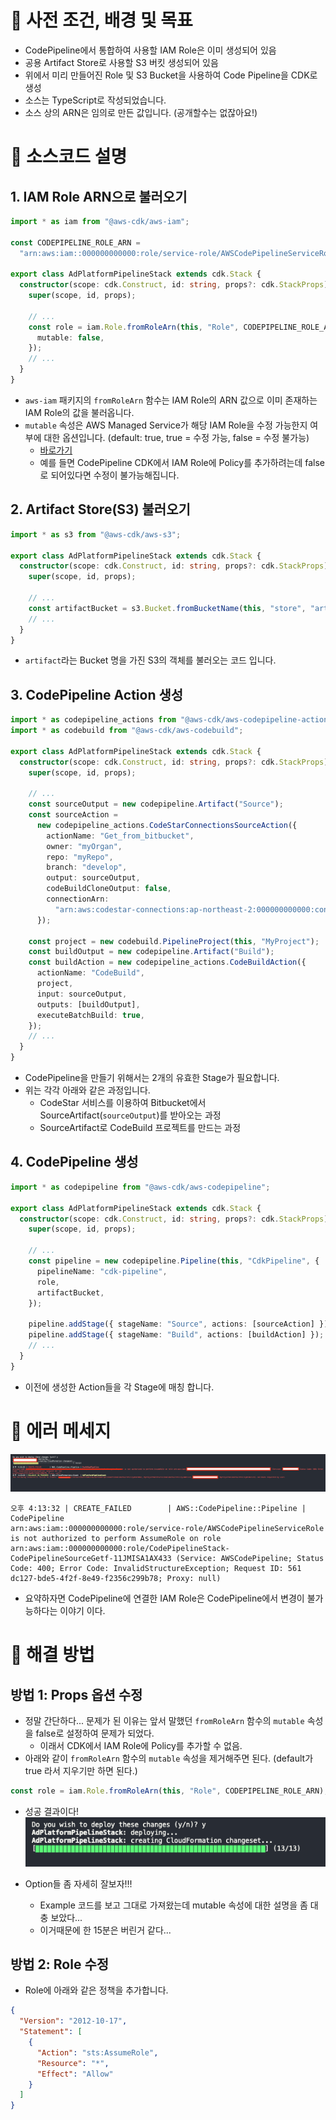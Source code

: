 # 🤡 사전 조건, 배경 및 목표

- CodePipeline에서 통합하여 사용할 IAM Role은 이미 생성되어 있음
- 공용 Artifact Store로 사용할 S3 버킷 생성되어 있음
- 위에서 미리 만들어진 Role 및 S3 Bucket을 사용하여 Code Pipeline을 CDK로 생성
- 소스는 TypeScript로 작성되었습니다.
- 소스 상의 ARN은 임의로 만든 값입니다. (공개할수는 없잖아요!)

# 👹 소스코드 설명

## 1. IAM Role ARN으로 불러오기

```typescript
import * as iam from "@aws-cdk/aws-iam";

const CODEPIPELINE_ROLE_ARN =
  "arn:aws:iam::000000000000:role/service-role/AWSCodePipelineServiceRole";

export class AdPlatformPipelineStack extends cdk.Stack {
  constructor(scope: cdk.Construct, id: string, props?: cdk.StackProps) {
    super(scope, id, props);

    // ...
    const role = iam.Role.fromRoleArn(this, "Role", CODEPIPELINE_ROLE_ARN, {
      mutable: false,
    });
    // ...
  }
}
```

- `aws-iam` 패키지의 `fromRoleArn` 함수는 IAM Role의 ARN 값으로 이미 존재하는 IAM Role의 값을 불러옵니다.
- `mutable` 속성은 AWS Managed Service가 해당 IAM Role을 수정 가능한지 여부에 대한 옵션입니다. (default: true, true = 수정 가능, false = 수정 불가능)
  - [바로가기](https://github.com/aws/aws-cdk/blob/master/packages/%40aws-cdk/aws-iam/lib/role.ts#L148)
  - 예를 들면 CodePipeline CDK에서 IAM Role에 Policy를 추가하려는데 false로 되어있다면 수정이 불가능해집니다.

## 2. Artifact Store(S3) 불러오기

```typescript
import * as s3 from "@aws-cdk/aws-s3";

export class AdPlatformPipelineStack extends cdk.Stack {
  constructor(scope: cdk.Construct, id: string, props?: cdk.StackProps) {
    super(scope, id, props);

    // ...
    const artifactBucket = s3.Bucket.fromBucketName(this, "store", "artifact");
    // ...
  }
}
```

- `artifact`라는 Bucket 명을 가진 S3의 객체를 불러오는 코드 입니다.

## 3. CodePipeline Action 생성

```typescript
import * as codepipeline_actions from "@aws-cdk/aws-codepipeline-actions";
import * as codebuild from "@aws-cdk/aws-codebuild";

export class AdPlatformPipelineStack extends cdk.Stack {
  constructor(scope: cdk.Construct, id: string, props?: cdk.StackProps) {
    super(scope, id, props);

    // ...
    const sourceOutput = new codepipeline.Artifact("Source");
    const sourceAction =
      new codepipeline_actions.CodeStarConnectionsSourceAction({
        actionName: "Get_from_bitbucket",
        owner: "myOrgan",
        repo: "myRepo",
        branch: "develop",
        output: sourceOutput,
        codeBuildCloneOutput: false,
        connectionArn:
          "arn:aws:codestar-connections:ap-northeast-2:000000000000:connection/aaaaaaaa-aaaa-aaaa-aaaa-aaaaaaaaaaaa",
      });

    const project = new codebuild.PipelineProject(this, "MyProject");
    const buildOutput = new codepipeline.Artifact("Build");
    const buildAction = new codepipeline_actions.CodeBuildAction({
      actionName: "CodeBuild",
      project,
      input: sourceOutput,
      outputs: [buildOutput],
      executeBatchBuild: true,
    });
    // ...
  }
}
```

- CodePipeline을 만들기 위해서는 2개의 유효한 Stage가 필요합니다.
- 위는 각각 아래와 같은 과정입니다.
  - CodeStar 서비스를 이용하여 Bitbucket에서 SourceArtifact(`sourceOutput`)를 받아오는 과정
  - SourceArtifact로 CodeBuild 프로젝트를 만드는 과정

## 4. CodePipeline 생성

```typescript
import * as codepipeline from "@aws-cdk/aws-codepipeline";

export class AdPlatformPipelineStack extends cdk.Stack {
  constructor(scope: cdk.Construct, id: string, props?: cdk.StackProps) {
    super(scope, id, props);

    // ...
    const pipeline = new codepipeline.Pipeline(this, "CdkPipeline", {
      pipelineName: "cdk-pipeline",
      role,
      artifactBucket,
    });

    pipeline.addStage({ stageName: "Source", actions: [sourceAction] });
    pipeline.addStage({ stageName: "Build", actions: [buildAction] });
    // ...
  }
}
```

- 이전에 생성한 Action들을 각 Stage에 매칭 합니다.

# 👺 에러 메세지

![screensh](./img.png)

```
오후 4:13:32 | CREATE_FAILED        | AWS::CodePipeline::Pipeline | CodePipeline
arn:aws:iam::000000000000:role/service-role/AWSCodePipelineServiceRole is not authorized to perform AssumeRole on role arn:aws:iam::000000000000:role/CodePipelineStack-CodePipelineSourceGetf-11JMISA1AX433 (Service: AWSCodePipeline; Status Code: 400; Error Code: InvalidStructureException; Request ID: 561
dc127-bde5-4f2f-8e49-f2356c299b78; Proxy: null)
```

- 요약하자면 CodePipeline에 연결한 IAM Role은 CodePipeline에서 변경이 불가능하다는 이야기 이다.

# 👾 해결 방법

## 방법 1: Props 옵션 수정

- 정말 간단하다... 문제가 된 이유는 앞서 말했던 `fromRoleArn` 함수의 `mutable` 속성을 false로 설정하여 문제가 되었다.
  - 이래서 CDK에서 IAM Role에 Policy를 추가할 수 없음.
- 아래와 같이 `fromRoleArn` 함수의 `mutable` 속성을 제거해주면 된다. (default가 true 라서 지우기만 하면 된다.)

```typescript
const role = iam.Role.fromRoleArn(this, "Role", CODEPIPELINE_ROLE_ARN);
```

- 성공 결과이다!
  ![screensh](./img2.png)

- Option들 좀 자세히 잘보자!!!
  - Example 코드를 보고 그대로 가져왔는데 mutable 속성에 대한 설명을 좀 대충 보았다...
  - 이거때문에 한 15분은 버린거 같다...

## 방법 2: Role 수정

- Role에 아래와 같은 정책을 추가합니다.

```json
{
  "Version": "2012-10-17",
  "Statement": [
    {
      "Action": "sts:AssumeRole",
      "Resource": "*",
      "Effect": "Allow"
    }
  ]
}
```
